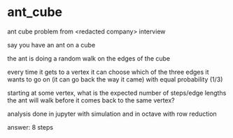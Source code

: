 # ant_cube
ant cube problem from \<redacted company\> interview

say you have an ant on a cube

the ant is doing a random walk on the edges of the cube 

every time it gets to a vertex it can choose which of the three edges it wants to go on (it can go back the way it came) with equal probability (1/3)

starting at some vertex, what is the expected number of steps/edge lengths the ant will walk before it comes back to the same vertex?

analysis done in jupyter with simulation and in octave with row reduction

answer: 8 steps
